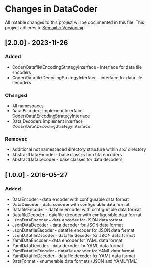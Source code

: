 # Changes in DataCoder
All notable changes to this project will be documented in this file.
This project adheres to [Semantic Versioning](http://semver.org/).

## [2.0.0] - 2023-11-26
### Added
- Coder\Datafile\EncodingStrategyInterface - interface for data file encoders
- Coder\Datafile\DecodingStrategyInterface - interface for data file decoders

### Changed
- All namespaces
- Data Encoders implement interface Coder\Data\EncodingStrategyInterface
- Data Decoders implement interface Coder\Data\DecodingStrategyInterface

### Removed
- Additional not namespaced directory structure within src/ directory
- AbstractDataEncoder - base classes for data encoders
- AbstractDataDecoder - base classes for data decoders

## [1.0.0] - 2016-05-27
### Added
- DataEncoder - data encoder with configurable data format
- DataDecoder - data decoder with configurable data format
- DatafileEncoder - datafile encoder with configurable data format
- DatafileDecoder - datafile decoder with configurable data format
- JsonDataEncoder - data encoder for JSON data format
- JsonDataDecoder - data decoder for JSON data format
- JsonDatafileEncoder - datafile encoder for JSON data format
- JsonDatafileDecoder - datafile decoder for JSON data format
- YamlDataEncoder - data encoder for YAML data format
- YamlDataDecoder - data decoder for YAML data format
- YamlDatafileEncoder - datafile encoder for YAML data format
- YamlDatafileDecoder - datafile decoder for YAML data format
- DataFormat - enumerable data formats (JSON and YAML/YML)